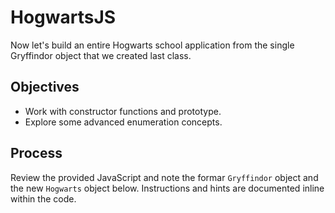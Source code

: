 # HogwartsJS

Now let's build an entire Hogwarts school application from the single Gryffindor object that we created last class.

## Objectives

 - Work with constructor functions and prototype.
 - Explore some advanced enumeration concepts.

## Process

Review the provided JavaScript and note the formar `Gryffindor` object and the new `Hogwarts` object below. Instructions and hints are documented inline within the code.